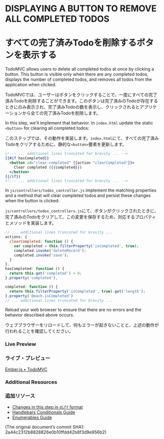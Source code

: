 # DISPLAYING A BUTTON TO REMOVE ALL COMPLETED TODOS
# すべての完了済みTodoを削除するボタンを表示する

TodoMVC allows users to delete all completed todos at once by clicking a button. This button is visible only when there are any completed todos, displays the number of completed todos, and removes all todos from the application when clicked.

TodoMVCでは、ユーザーはボタンをクリックすることで、一度にすべての完了済みTodoを削除することができます。このボタンは完了済みのTodoが存在するときにのみ表示され、完了済みTodoの数を表示し、クリックされるとアプリケーションから全ての完了済みTodoを削除します。

In this step, we'll implement that behavior. In `index.html` update the static `<button>` for clearing all completed todos:

このステップでは、その動作を実装します。`index.html`にて、すべての完了済みTodoをクリアするために、静的な`<button>`要素を更新します。

```handlebars
<!--- ... additional lines truncated for brevity ... -->
{{#if hasCompleted}}
  <button id="clear-completed" {{action "clearCompleted"}}>
    Clear completed ({{completed}})
  </button>
{{/if}}
<!--- ... additional lines truncated for brevity ... -->
```

In `js/controllers/todos_controller.js` implement the matching properties and a method that will clear completed todos and persist these changes when the button is clicked:

`js/controllers/todos_controllers.js`にて、ボタンがクリックされたときに、完了済みのTodoをクリアして、この変更を保存するため、対応するプロパティとメソッドを実装します。

```javascript
// ... additional lines truncated for brevity ...
actions: {
  clearCompleted: function () {
    var completed = this.filterProperty('isCompleted', true);
    completed.invoke('deleteRecord');
    completed.invoke('save');
  }
},
hasCompleted: function () {
  return this.get('completed') > 0;
}.property('completed'),

completed: function () {
  return this.filterProperty('isCompleted', true).get('length');
}.property('@each.isCompleted')
// ... additional lines truncated for brevity ...
```

Reload your web browser to ensure that there are no errors and the behavior described above occurs. 

ウェブブラウザーをリロードして、何もエラーが起きないことと、上述の動作が行われることを確認してください。

### Live Preview
### ライブ・プレビュー
<a class="jsbin-embed" href="http://jsbin.com/ULovoJI/1/embed?live">Ember.js • TodoMVC</a><script src="http://static.jsbin.com/js/embed.js"></script>

### Additional Resources
### 追加リソース

  * [Changes in this step in `diff` format](https://github.com/emberjs/quickstart-code-sample/commit/1da450a8d693f083873a086d0d21e031ee3c129e)
  * [Handlebars Conditionals Guide](/guides/templates/conditionals)
  * [Enumerables Guide](/guides/enumerables)

(The original document’s commit SHA1: 2a44c2312b8828826e0b10ffdd42b8f3d9e956b2)